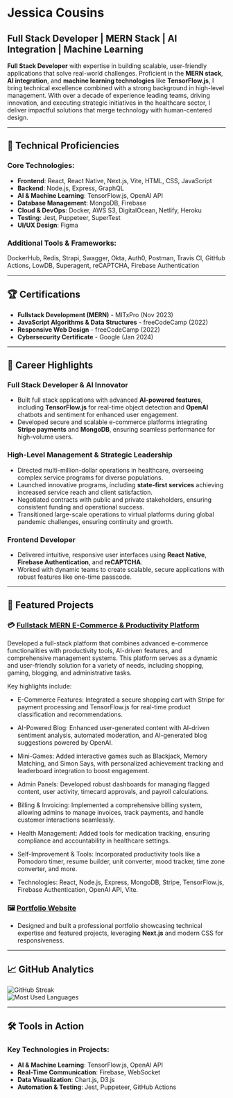 # Jessica Cousins

## Full Stack Developer | MERN Stack | AI Integration | Machine Learning

**Full Stack Developer** with expertise in building scalable, user-friendly applications that solve real-world challenges. Proficient in the **MERN stack**, **AI integration**, and **machine learning technologies** like **TensorFlow.js**, I bring technical excellence combined with a strong background in high-level management. With over a decade of experience leading teams, driving innovation, and executing strategic initiatives in the healthcare sector, I deliver impactful solutions that merge technology with human-centered design.

---

## 🔧 Technical Proficiencies

### Core Technologies:

- **Frontend**: React, React Native, Next.js, Vite, HTML, CSS, JavaScript
- **Backend**: Node.js, Express, GraphQL
- **AI & Machine Learning**: TensorFlow.js, OpenAI API
- **Database Management**: MongoDB, Firebase
- **Cloud & DevOps**: Docker, AWS S3, DigitalOcean, Netlify, Heroku
- **Testing**: Jest, Puppeteer, SuperTest
- **UI/UX Design**: Figma

### Additional Tools & Frameworks:

DockerHub, Redis, Strapi, Swagger, Okta, Auth0, Postman, Travis CI, GitHub Actions, LowDB, Superagent, reCAPTCHA, Firebase Authentication

---

## 🏆 Certifications

- **Fullstack Development (MERN)** - MITxPro (Nov 2023)
- **JavaScript Algorithms & Data Structures** - freeCodeCamp (2022)
- **Responsive Web Design** - freeCodeCamp (2022)
- **Cybersecurity Certificate** - Google (Jan 2024)

---

## 💼 Career Highlights

### **Full Stack Developer & AI Innovator**

- Built full stack applications with advanced **AI-powered features**, including **TensorFlow.js** for real-time object detection and **OpenAI** chatbots and sentiment for enhanced user engagement.
- Developed secure and scalable e-commerce platforms integrating **Stripe payments** and **MongoDB**, ensuring seamless performance for high-volume users.

### **High-Level Management & Strategic Leadership**

- Directed multi-million-dollar operations in healthcare, overseeing complex service programs for diverse populations.
- Launched innovative programs, including **state-first services** achieving increased service reach and client satisfaction.
- Negotiated contracts with public and private stakeholders, ensuring consistent funding and operational success.
- Transitioned large-scale operations to virtual platforms during global pandemic challenges, ensuring continuity and growth.

### **Frontend Developer**

- Delivered intuitive, responsive user interfaces using **React Native**, **Firebase Authentication**, and **reCAPTCHA**.
- Worked with dynamic teams to create scalable, secure applications with robust features like one-time passcode.

---

## 📂 Featured Projects

### 💳 [Fullstack MERN E-Commerce & Productivity Platform](https://github.com/jessicacousins/fullstack_vite_webapp)

Developed a full-stack platform that combines advanced e-commerce functionalities with productivity tools, AI-driven features, and comprehensive management systems. This platform serves as a dynamic and user-friendly solution for a variety of needs, including shopping, gaming, blogging, and administrative tasks. 

Key highlights include:

- E-Commerce Features: Integrated a secure shopping cart with Stripe for payment processing and TensorFlow.js for real-time product classification and recommendations.

- AI-Powered Blog: Enhanced user-generated content with AI-driven sentiment analysis, automated moderation, and AI-generated blog suggestions powered by OpenAI.

- Mini-Games: Added interactive games such as Blackjack, Memory Matching, and Simon Says, with personalized achievement tracking and leaderboard integration to boost engagement.

- Admin Panels: Developed robust dashboards for managing flagged content, user activity, timecard approvals, and payroll calculations.

- Billing & Invoicing: Implemented a comprehensive billing system, allowing admins to manage invoices, track payments, and handle customer interactions seamlessly.

- Health Management: Added tools for medication tracking, ensuring compliance and accountability in healthcare settings.

- Self-Improvement & Tools: Incorporated productivity tools like a Pomodoro timer, resume builder, unit converter, mood tracker, time zone converter, and more.

- Technologies: React, Node.js, Express, MongoDB, Stripe, TensorFlow.js, Firebase Authentication, OpenAI API, Vite.

### 🖼️ [Portfolio Website](https://jessicacousins.tech)

- Designed and built a professional portfolio showcasing technical expertise and featured projects, leveraging **Next.js** and modern CSS for responsiveness.

---

## 📈 GitHub Analytics

![GitHub Streak](https://github-readme-streak-stats.herokuapp.com/?user=jessicacousins&theme=radical)  
![Most Used Languages](https://github-readme-stats.vercel.app/api/top-langs/?username=jessicacousins&layout=compact&theme=radical)

---

## 🛠 Tools in Action

### Key Technologies in Projects:

- **AI & Machine Learning**: TensorFlow.js, OpenAI API
- **Real-Time Communication**: Firebase, WebSocket
- **Data Visualization**: Chart.js, D3.js
- **Automation & Testing**: Jest, Puppeteer, GitHub Actions

